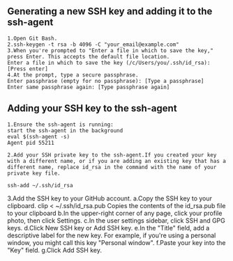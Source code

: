 ## Generating a new SSH key and adding it to the ssh-agent
```
1.Open Git Bash.
2.ssh-keygen -t rsa -b 4096 -C "your_email@example.com"
3.When you're prompted to "Enter a file in which to save the key," press Enter. This accepts the default file location.
Enter a file in which to save the key (/c/Users/you/.ssh/id_rsa):[Press enter]
4.At the prompt, type a secure passphrase.
Enter passphrase (empty for no passphrase): [Type a passphrase]
Enter same passphrase again: [Type passphrase again]
```
## Adding your SSH key to the ssh-agent

```
1.Ensure the ssh-agent is running:
start the ssh-agent in the background
eval $(ssh-agent -s)
Agent pid 55211

2.Add your SSH private key to the ssh-agent.If you created your key with a different name, or if you are adding an existing key that has a different name, replace id_rsa in the command with the name of your private key file.

ssh-add ~/.ssh/id_rsa
```

3.Add the SSH key to your GitHub account.
a.Copy the SSH key to your clipboard.
clip < ~/.ssh/id_rsa.pub
Copies the contents of the id_rsa.pub file to your clipboard
b.In the upper-right corner of any page, click your profile photo, then click Settings.
c.In the user settings sidebar, click SSH and GPG keys.
d.Click New SSH key or Add SSH key.
e.In the "Title" field, add a descriptive label for the new key. For example, if you're using a personal window, you might call this key "Personal window".
f.Paste your key into the "Key" field.
g.Click Add SSH key.

